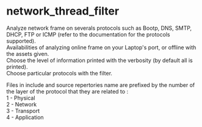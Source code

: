 # network_thread_filter

Analyze network frame on severals protocols such as Bootp, DNS, SMTP, DHCP, FTP or ICMP (refer to the documentation for the protocols supported). <br />
Availabilities of analyzing online frame on your Laptop's port, or offline with the assets given. <br />
Choose the level of information printed with the verbosity (by default all is printed). <br />
Choose particular protocols with the filter. <br />

Files in include and source repertories name are prefixed by the number of the layer of the protocol that they are related to : <br />
1 - Physical <br />
2 - Network <br />
3 - Transport <br />
4 - Application <br />
